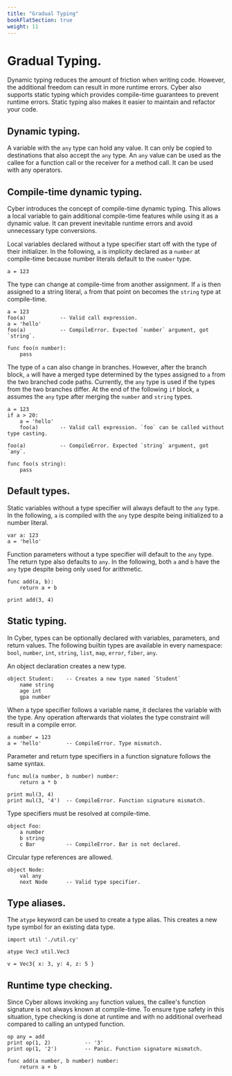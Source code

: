 ```yaml
---
title: "Gradual Typing"
bookFlatSection: true
weight: 11
---
```


# Gradual Typing.
Dynamic typing reduces the amount of friction when writing code.
However, the additional freedom can result in more runtime errors.
Cyber also supports static typing which provides compile-time guarantees to prevent runtime errors. Static typing also makes it easier to maintain and refactor your code.

## Dynamic typing.
A variable with the `any` type can hold any value. It can only be copied to destinations that also accept the `any` type. An `any` value can be used as the callee for a function call or the receiver for a method call. It can be used with any operators.

## Compile-time dynamic typing.
Cyber introduces the concept of compile-time dynamic typing. This allows a local variable to gain additional compile-time features while using it as a dynamic value. It can prevent inevitable runtime errors and avoid unnecessary type conversions.

Local variables declared without a type specifier start off with the type of their initializer. In the following, `a` is implicity declared as a `number` at compile-time because number literals default to the `number` type.
```cy
a = 123
```

The type can change at compile-time from another assignment. 
If `a` is then assigned to a string literal, `a` from that point on becomes the `string` type at compile-time.
```cy
a = 123
foo(a)           -- Valid call expression.
a = 'hello'
foo(a)           -- CompileError. Expected `number` argument, got `string`.

func foo(n number):
    pass
```

The type of `a` can also change in branches. However, after the branch block, `a` will have a merged type determined by the types assigned to `a` from the two branched code paths. Currently, the `any` type is used if the types from the two branches differ. At the end of the following `if` block, `a` assumes the `any` type after merging the `number` and `string` types.
```cy
a = 123
if a > 20:
    a = 'hello'
    foo(a)       -- Valid call expression. `foo` can be called without type casting.

foo(a)           -- CompileError. Expected `string` argument, got `any`.

func foo(s string):
    pass
```

## Default types.
Static variables without a type specifier will always default to the `any` type. In the following, `a` is compiled with the `any` type despite being initialized to a number literal.
```cy
var a: 123
a = 'hello'
```

Function parameters without a type specifier will default to the `any` type. The return type also defaults to `any`. In the following, both `a` and `b` have the `any` type despite being only used for arithmetic. 
```cy
func add(a, b):
    return a + b

print add(3, 4) 
```

## Static typing.
In Cyber, types can be optionally declared with variables, parameters, and return values.
The following builtin types are available in every namespace: `bool`, `number`, `int`, `string`, `list`, `map`, `error`, `fiber`, `any`.

An object declaration creates a new type.
```cy
object Student:    -- Creates a new type named `Student`
    name string
    age int
    gpa number
```

When a type specifier follows a variable name, it declares the variable with the type. Any operation afterwards that violates the type constraint will result in a compile error.
```cy
a number = 123
a = 'hello'        -- CompileError. Type mismatch.
```

Parameter and return type specifiers in a function signature follows the same syntax.
```cy
func mul(a number, b number) number:
    return a * b

print mul(3, 4)
print mul(3, '4')  -- CompileError. Function signature mismatch.
```

Type specifiers must be resolved at compile-time.
```cy
object Foo:
    a number
    b string
    c Bar          -- CompileError. Bar is not declared.
```

Circular type references are allowed.
```cy
object Node:
    val any
    next Node      -- Valid type specifier.
```

## Type aliases.
The `atype` keyword can be used to create a type alias. This creates a new type symbol for an existing data type.
```cy
import util './util.cy'

atype Vec3 util.Vec3

v = Vec3{ x: 3, y: 4, z: 5 }
```

## Runtime type checking.
Since Cyber allows invoking `any` function values, the callee's function signature is not always known at compile-time. To ensure type safety in this situation, type checking is done at runtime and with no additional overhead compared to calling an untyped function.
```cy
op any = add
print op(1, 2)           -- '3'
print op(1, '2')         -- Panic. Function signature mismatch.

func add(a number, b number) number:
    return a + b
```